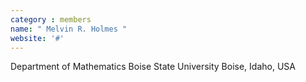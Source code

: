 ```yaml
---
category : members
name: " Melvin R. Holmes " 
website: '#'
---
```

Department of Mathematics
Boise State University
Boise, Idaho, USA

